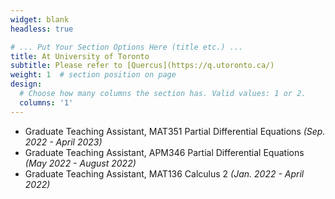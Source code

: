 ```yaml
---
widget: blank
headless: true

# ... Put Your Section Options Here (title etc.) ...
title: At University of Toronto
subtitle: Please refer to [Quercus](https://q.utoronto.ca/)
weight: 1  # section position on page
design:
  # Choose how many columns the section has. Valid values: 1 or 2.
  columns: '1'
---
```

- Graduate Teaching Assistant, MAT351 Partial Differential Equations *(Sep. 2022 - April 2023)*
- Graduate Teaching Assistant, APM346 Partial Differential Equations *(May 2022 - August 2022)*
- Graduate Teaching Assistant, MAT136 Calculus 2 *(Jan. 2022 - April 2022)*
